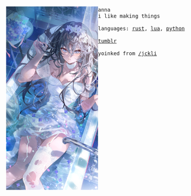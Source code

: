 <p float="left"> <img src="images/33.png" width="250" align="left"> <p float="left"> <samp> anna <br>i like making things <br><br>languages: <a href="https://www.rust-lang.org/">rust</a>, <a href="https://www.lua.org/">lua</a>, <a href="https://www.python.org/">python</a> <br><br><a href="https://jackli.dev/discord">tumblr</a> <br><br>yoinked from <a href="https://github.com/jckli">/jckli</a> </samp> </p></p>